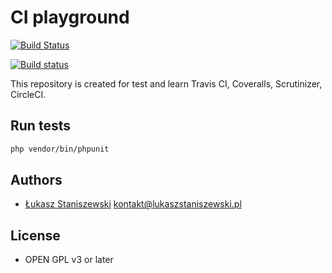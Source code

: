 # CI playground

[![Build Status](https://travis-ci.com/ferdyrurka/ci-playground.svg?branch=master)](https://travis-ci.com/ferdyrurka/ci-playground)

[![Build status](https://circleci.com/gh/ferdyrurka/ci-playground.svg?style=svg)](<https://circleci.com/gh/ferdyrurka/ci-playground>)

This repository is created for test and learn Travis CI, Coveralls, Scrutinizer, CircleCI.

## Run tests

```bash
php vendor/bin/phpunit
```

## Authors

* [Łukasz Staniszewski](http://lukaszstaniszewski.pl) <kontakt@lukaszstaniszewski.pl>

## License

* OPEN GPL v3 or later

